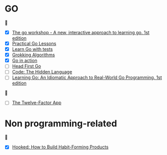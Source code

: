 # GO

📖
- [x] [The go workshop - A new, interactive approach to learning go. 1st edition](https://www.amazon.com/Go-Workshop-Interactive-Approach-Learning/dp/1838647945)
- [x] [Practical Go Lessons](https://www.practical-go-lessons.com/)
- [x] [Learn Go with tests](https://quii.gitbook.io/learn-go-with-tests/)
- [x] [Grokking Algorithms](https://www.amazon.com/Grokking-Algorithms-illustrated-programmers-curious/dp/1617292230)
- [x] [Go in action](https://livebook.manning.com/book/go-in-action/about-this-book/)
- [ ] [Head First Go](https://www.amazon.com/Head-First-Go-Jay-McGavren/dp/1491969555)
- [ ] [Code: The Hidden Language](https://www.amazon.com/Code-Language-Computer-Hardware-Software/dp/0735611319)
- [ ] [Learning Go: An Idiomatic Approach to Real-World Go Programming. 1st edition](https://www.amazon.co.uk/dp/B08XYGCM71?dchild=1&keywords=Learning+Go&ref_=as_li_ss_tl&language=en_US&sr=8-2&linkCode=gs2&linkId=8b8d4dec1de9e2756a2bac9d10dca352&tag=hevnic0c-21)

📄
- [ ] [The Twelve-Factor App](https://12factor.net/) 

# Non programming-related
📖
- [x] [Hooked: How to Build Habit-Forming Products](https://www.amazon.com/Hooked-How-Build-Habit-Forming-Products/dp/1591847788)

